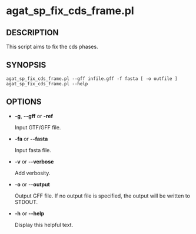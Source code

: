# agat\_sp\_fix\_cds\_frame.pl

## DESCRIPTION

This script aims to fix the cds phases.

## SYNOPSIS

```
agat_sp_fix_cds_frame.pl --gff infile.gff -f fasta [ -o outfile ]
agat_sp_fix_cds_frame.pl --help
```

## OPTIONS

- **-g**, **--gff** or **-ref**

    Input GTF/GFF file.

- **-fa** or **--fasta**

    Input fasta file.

- **-v** or **--verbose**

    Add verbosity.

- **-o** or **--output**

    Output GFF file.  If no output file is specified, the output will be
    written to STDOUT.

- **-h** or **--help**

    Display this helpful text.

